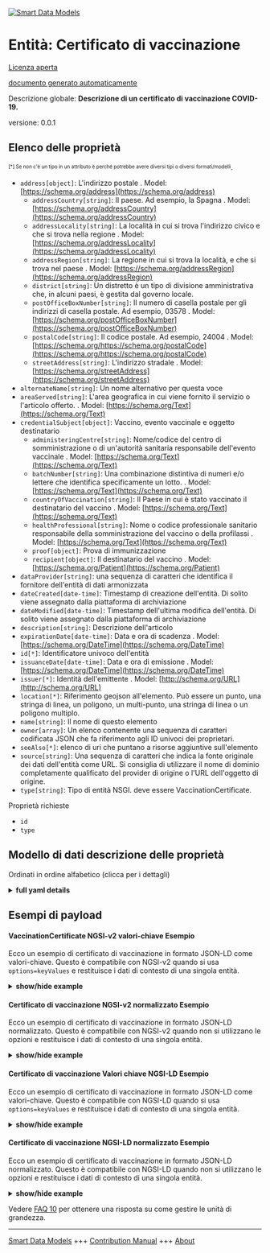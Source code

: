 <!-- 10-Header -->    
[![Smart Data Models](https://smartdatamodels.org/wp-content/uploads/2022/01/SmartDataModels_logo.png "Logo")](https://smartdatamodels.org)    
Entità: Certificato di vaccinazione    
===================================<!-- /10-Header -->    
<!-- 15-License -->    
[Licenza aperta](https://github.com/smart-data-models//dataModel.COVID19/blob/master/VaccinationCertificate/LICENSE.md)    
[documento generato automaticamente](https://docs.google.com/presentation/d/e/2PACX-1vTs-Ng5dIAwkg91oTTUdt8ua7woBXhPnwavZ0FxgR8BsAI_Ek3C5q97Nd94HS8KhP-r_quD4H0fgyt3/pub?start=false&loop=false&delayms=3000#slide=id.gb715ace035_0_60)    
<!-- /15-License -->    
<!-- 20-Description -->    
Descrizione globale: **Descrizione di un certificato di vaccinazione COVID-19.**    
versione: 0.0.1    
<!-- /20-Description -->    
<!-- 30-PropertiesList -->    
## Elenco delle proprietà    
<sup><sub>[*] Se non c'è un tipo in un attributo è perché potrebbe avere diversi tipi o diversi formati/modelli</sub></sup>.    
- `address[object]`: L'indirizzo postale  . Model: [https://schema.org/address](https://schema.org/address)	- `addressCountry[string]`: Il paese. Ad esempio, la Spagna  . Model: [https://schema.org/addressCountry](https://schema.org/addressCountry)    
	- `addressLocality[string]`: La località in cui si trova l'indirizzo civico e che si trova nella regione  . Model: [https://schema.org/addressLocality](https://schema.org/addressLocality)    
	- `addressRegion[string]`: La regione in cui si trova la località, e che si trova nel paese  . Model: [https://schema.org/addressRegion](https://schema.org/addressRegion)    
	- `district[string]`: Un distretto è un tipo di divisione amministrativa che, in alcuni paesi, è gestita dal governo locale.      
	- `postOfficeBoxNumber[string]`: Il numero di casella postale per gli indirizzi di casella postale. Ad esempio, 03578  . Model: [https://schema.org/postOfficeBoxNumber](https://schema.org/postOfficeBoxNumber)    
	- `postalCode[string]`: Il codice postale. Ad esempio, 24004  . Model: [https://schema.org/https://schema.org/postalCode](https://schema.org/https://schema.org/postalCode)    
	- `streetAddress[string]`: L'indirizzo stradale  . Model: [https://schema.org/streetAddress](https://schema.org/streetAddress)    
- `alternateName[string]`: Un nome alternativo per questa voce  - `areaServed[string]`: L'area geografica in cui viene fornito il servizio o l'articolo offerto.  . Model: [https://schema.org/Text](https://schema.org/Text)- `credentialSubject[object]`: Vaccino, evento vaccinale e oggetto destinatario  	- `administeringCentre[string]`: Nome/codice del centro di somministrazione o di un'autorità sanitaria responsabile dell'evento vaccinale  . Model: [https://schema.org/Text](https://schema.org/Text)    
	- `batchNumber[string]`: Una combinazione distintiva di numeri e/o lettere che identifica specificamente un lotto.  . Model: [https://schema.org/Text](https://schema.org/Text)    
	- `countryOfVaccination[string]`: Il Paese in cui è stato vaccinato il destinatario del vaccino  . Model: [https://schema.org/Text](https://schema.org/Text)    
	- `healthProfessional[string]`: Nome o codice professionale sanitario responsabile della somministrazione del vaccino o della profilassi  . Model: [https://schema.org/Text](https://schema.org/Text)    
	- `proof[object]`: Prova di immunizzazione      
	- `recipient[object]`: Il destinatario del vaccino  . Model: [https://schema.org/Patient](https://schema.org/Patient)    
- `dataProvider[string]`: una sequenza di caratteri che identifica il fornitore dell'entità di dati armonizzata  - `dateCreated[date-time]`: Timestamp di creazione dell'entità. Di solito viene assegnato dalla piattaforma di archiviazione  - `dateModified[date-time]`: Timestamp dell'ultima modifica dell'entità. Di solito viene assegnato dalla piattaforma di archiviazione  - `description[string]`: Descrizione dell'articolo  - `expirationDate[date-time]`: Data e ora di scadenza  . Model: [https://schema.org/DateTime](https://schema.org/DateTime)- `id[*]`: Identificatore univoco dell'entità  - `issuanceDate[date-time]`: Data e ora di emissione  . Model: [https://schema.org/DateTime](https://schema.org/DateTime)- `issuer[*]`: Identità dell'emittente  . Model: [http://schema.org/URL](http://schema.org/URL)- `location[*]`: Riferimento geojson all'elemento. Può essere un punto, una stringa di linea, un poligono, un multi-punto, una stringa di linea o un poligono multiplo.  - `name[string]`: Il nome di questo elemento  - `owner[array]`: Un elenco contenente una sequenza di caratteri codificata JSON che fa riferimento agli ID univoci dei proprietari.  - `seeAlso[*]`: elenco di uri che puntano a risorse aggiuntive sull'elemento  - `source[string]`: Una sequenza di caratteri che indica la fonte originale dei dati dell'entità come URL. Si consiglia di utilizzare il nome di dominio completamente qualificato del provider di origine o l'URL dell'oggetto di origine.  - `type[string]`: Tipo di entità NSGI. deve essere VaccinationCertificate.  <!-- /30-PropertiesList -->    
<!-- 35-RequiredProperties -->    
Proprietà richieste    
- `id`  - `type`  <!-- /35-RequiredProperties -->    
<!-- 40-RequiredProperties -->    
<!-- /40-RequiredProperties -->    
<!-- 50-DataModelHeader -->    
## Modello di dati descrizione delle proprietà    
Ordinati in ordine alfabetico (clicca per i dettagli)    
<!-- /50-DataModelHeader -->    
<!-- 60-ModelYaml -->    
<details><summary><strong>full yaml details</strong></summary>      
```yaml    
VaccinationCertificate:      
  description: Description of a COVID-19 Vaccination Certificate.      
  properties:      
    address:      
      description: The mailing address      
      properties:      
        addressCountry:      
          description: 'The country. For example, Spain'      
          type: string      
          x-ngsi:      
            model: https://schema.org/addressCountry      
            type: Property      
        addressLocality:      
          description: 'The locality in which the street address is, and which is in the region'      
          type: string      
          x-ngsi:      
            model: https://schema.org/addressLocality      
            type: Property      
        addressRegion:      
          description: 'The region in which the locality is, and which is in the country'      
          type: string      
          x-ngsi:      
            model: https://schema.org/addressRegion      
            type: Property      
        district:      
          description: 'A district is a type of administrative division that, in some countries, is managed by the local government'      
          type: string      
          x-ngsi:      
            type: Property      
        postOfficeBoxNumber:      
          description: 'The post office box number for PO box addresses. For example, 03578'      
          type: string      
          x-ngsi:      
            model: https://schema.org/postOfficeBoxNumber      
            type: Property      
        postalCode:      
          description: 'The postal code. For example, 24004'      
          type: string      
          x-ngsi:      
            model: https://schema.org/https://schema.org/postalCode      
            type: Property      
        streetAddress:      
          description: The street address      
          type: string      
          x-ngsi:      
            model: https://schema.org/streetAddress      
            type: Property      
        streetNr:      
          description: Number identifying a specific property on a public street      
          type: string      
          x-ngsi:      
            type: Property      
      type: object      
      x-ngsi:      
        model: https://schema.org/address      
        type: Property      
    alternateName:      
      description: An alternative name for this item      
      type: string      
      x-ngsi:      
        type: Property      
    areaServed:      
      description: The geographic area where a service or offered item is provided      
      type: string      
      x-ngsi:      
        model: https://schema.org/Text      
        type: Property      
    credentialSubject:      
      description: 'Vaccine, Vaccine Event and recipient object'      
      properties:      
        administeringCentre:      
          description: Name/code of administering centre or a health authority responsible for the vaccination event      
          type: string      
          x-ngsi:      
            model: https://schema.org/Text      
            type: Property      
        batchNumber:      
          description: A distinctive combination of numbers and/or letters which specifically identifies a batch      
          type: string      
          x-ngsi:      
            model: https://schema.org/Text      
            type: Property      
        countryOfVaccination:      
          description: The country in which the vaccine recipient was vaccinated      
          type: string      
          x-ngsi:      
            model: https://schema.org/Text      
            type: Property      
        healthProfessional:      
          description: Name or health professional code responsible for administering the vaccine or prophylaxis      
          type: string      
          x-ngsi:      
            model: https://schema.org/Text      
            type: Property      
        proof:      
          description: Proof of Immunization      
          properties:      
            created:      
              description: Date and time of proof creation      
              format: date-time      
              type: string      
              x-ngsi:      
                model: https://schema.org/DateTime      
                type: Property      
            proofValue:      
              description: 'Signature, Hash or JWT value of the proof'      
              type: string      
              x-ngsi:      
                model: https://schema.org/Text      
                type: Property      
            verificationMethod:      
              anyOf:      
                - description: Identifier format of any NGSI entity      
                  maxLength: 256      
                  minLength: 1      
                  pattern: ^[\w\-\.\{\}\$\+\*\[\]`|~^@!,:\\]+$      
                  type: string      
                  x-ngsi:      
                    type: Property      
                - description: Identifier format of any NGSI entity      
                  format: uri      
                  type: string      
                  x-ngsi:      
                    type: Property      
              description: verificationMethod object      
              x-ngsi:      
                model: http://schema.org/URL      
                type: Relationship      
          type: object      
          x-ngsi:      
            type: Property      
        recipient:      
          description: The recipient of the vaccine      
          properties:      
            birthDate:      
              description: this rule applies to. The date on which the vaccine recipient was born      
              format: date      
              type: string      
              x-ngsi:      
                model: https://schema.org/Date      
                type: Property      
            familyName:      
              description: The name of the family with which the vaccine recipient identifies      
              type: string      
              x-ngsi:      
                model: https://schema.org/Text      
                type: Property      
            gender:      
              description: 'Enum:''male, female, other''. The gender of the vaccine recipient'      
              enum:      
                - male      
                - female      
                - other      
              type: string      
              x-ngsi:      
                model: https://schema.org/Text      
                type: Property      
            givenName:      
              description: The non-family name with which the vaccine recipient identifies      
              type: string      
              x-ngsi:      
                model: https://schema.org/Text      
                type: Property      
          type: object      
          x-ngsi:      
            model: https://schema.org/Patient      
            type: Property      
        vaccine:      
          description: Generic description of the vaccine/prophylaxis or its component(s)      
          properties:      
            atcCode:      
              description: Anatomical Therapeutic Chemical Code      
              type: string      
              x-ngsi:      
                model: https://schema.org/Text      
                type: Property      
            disease:      
              description: Disease or agent that the vaccination administered to the recipient provides protection against      
              type: string      
              x-ngsi:      
                model: https://schema.org/Text      
                type: Property      
            marketingAuthorizationHolder:      
              description: Marketing Authorization Holder      
              type: string      
              x-ngsi:      
                model: https://schema.org/Text      
                type: Property      
            medicinalProductName:      
              description: Medicinal product name      
              type: string      
              x-ngsi:      
                model: https://schema.org/Text      
                type: Property      
          type: object      
          x-ngsi:      
            type: Property      
      type: object      
      x-ngsi:      
        type: Property      
    dataProvider:      
      description: A sequence of characters identifying the provider of the harmonised data entity      
      type: string      
      x-ngsi:      
        type: Property      
    dateCreated:      
      description: Entity creation timestamp. This will usually be allocated by the storage platform      
      format: date-time      
      type: string      
      x-ngsi:      
        type: Property      
    dateModified:      
      description: Timestamp of the last modification of the entity. This will usually be allocated by the storage platform      
      format: date-time      
      type: string      
      x-ngsi:      
        type: Property      
    description:      
      description: A description of this item      
      type: string      
      x-ngsi:      
        type: Property      
    expirationDate:      
      description: Date and time of expiry      
      format: date-time      
      type: string      
      x-ngsi:      
        model: https://schema.org/DateTime      
        type: Property      
    id:      
      anyOf:      
        - description: Identifier format of any NGSI entity      
          maxLength: 256      
          minLength: 1      
          pattern: ^[\w\-\.\{\}\$\+\*\[\]`|~^@!,:\\]+$      
          type: string      
          x-ngsi:      
            type: Property      
        - description: Identifier format of any NGSI entity      
          format: uri      
          type: string      
          x-ngsi:      
            type: Property      
      description: Unique identifier of the entity      
      x-ngsi:      
        type: Property      
    issuanceDate:      
      description: Date and time of issuance      
      format: date-time      
      type: string      
      x-ngsi:      
        model: https://schema.org/DateTime      
        type: Property      
    issuer:      
      anyOf:      
        - description: Identifier format of any NGSI entity      
          maxLength: 256      
          minLength: 1      
          pattern: ^[\w\-\.\{\}\$\+\*\[\]`|~^@!,:\\]+$      
          type: string      
          x-ngsi:      
            type: Property      
        - description: Identifier format of any NGSI entity      
          format: uri      
          type: string      
          x-ngsi:      
            type: Property      
      description: Identity of the issuer      
      x-ngsi:      
        model: http://schema.org/URL      
        type: Relationship      
    location:      
      description: 'Geojson reference to the item. It can be Point, LineString, Polygon, MultiPoint, MultiLineString or MultiPolygon'      
      oneOf:      
        - description: Geojson reference to the item. Point      
          properties:      
            bbox:      
              items:      
                type: number      
              minItems: 4      
              type: array      
            coordinates:      
              items:      
                type: number      
              minItems: 2      
              type: array      
            type:      
              enum:      
                - Point      
              type: string      
          required:      
            - type      
            - coordinates      
          title: GeoJSON Point      
          type: object      
          x-ngsi:      
            type: GeoProperty      
        - description: Geojson reference to the item. LineString      
          properties:      
            bbox:      
              items:      
                type: number      
              minItems: 4      
              type: array      
            coordinates:      
              items:      
                items:      
                  type: number      
                minItems: 2      
                type: array      
              minItems: 2      
              type: array      
            type:      
              enum:      
                - LineString      
              type: string      
          required:      
            - type      
            - coordinates      
          title: GeoJSON LineString      
          type: object      
          x-ngsi:      
            type: GeoProperty      
        - description: Geojson reference to the item. Polygon      
          properties:      
            bbox:      
              items:      
                type: number      
              minItems: 4      
              type: array      
            coordinates:      
              items:      
                items:      
                  items:      
                    type: number      
                  minItems: 2      
                  type: array      
                minItems: 4      
                type: array      
              type: array      
            type:      
              enum:      
                - Polygon      
              type: string      
          required:      
            - type      
            - coordinates      
          title: GeoJSON Polygon      
          type: object      
          x-ngsi:      
            type: GeoProperty      
        - description: Geojson reference to the item. MultiPoint      
          properties:      
            bbox:      
              items:      
                type: number      
              minItems: 4      
              type: array      
            coordinates:      
              items:      
                items:      
                  type: number      
                minItems: 2      
                type: array      
              type: array      
            type:      
              enum:      
                - MultiPoint      
              type: string      
          required:      
            - type      
            - coordinates      
          title: GeoJSON MultiPoint      
          type: object      
          x-ngsi:      
            type: GeoProperty      
        - description: Geojson reference to the item. MultiLineString      
          properties:      
            bbox:      
              items:      
                type: number      
              minItems: 4      
              type: array      
            coordinates:      
              items:      
                items:      
                  items:      
                    type: number      
                  minItems: 2      
                  type: array      
                minItems: 2      
                type: array      
              type: array      
            type:      
              enum:      
                - MultiLineString      
              type: string      
          required:      
            - type      
            - coordinates      
          title: GeoJSON MultiLineString      
          type: object      
          x-ngsi:      
            type: GeoProperty      
        - description: Geojson reference to the item. MultiLineString      
          properties:      
            bbox:      
              items:      
                type: number      
              minItems: 4      
              type: array      
            coordinates:      
              items:      
                items:      
                  items:      
                    items:      
                      type: number      
                    minItems: 2      
                    type: array      
                  minItems: 4      
                  type: array      
                type: array      
              type: array      
            type:      
              enum:      
                - MultiPolygon      
              type: string      
          required:      
            - type      
            - coordinates      
          title: GeoJSON MultiPolygon      
          type: object      
          x-ngsi:      
            type: GeoProperty      
      x-ngsi:      
        type: GeoProperty      
    name:      
      description: The name of this item      
      type: string      
      x-ngsi:      
        type: Property      
    owner:      
      description: A List containing a JSON encoded sequence of characters referencing the unique Ids of the owner(s)      
      items:      
        anyOf:      
          - description: Identifier format of any NGSI entity      
            maxLength: 256      
            minLength: 1      
            pattern: ^[\w\-\.\{\}\$\+\*\[\]`|~^@!,:\\]+$      
            type: string      
            x-ngsi:      
              type: Property      
          - description: Identifier format of any NGSI entity      
            format: uri      
            type: string      
            x-ngsi:      
              type: Property      
        description: Unique identifier of the entity      
        x-ngsi:      
          type: Property      
      type: array      
      x-ngsi:      
        type: Property      
    seeAlso:      
      description: list of uri pointing to additional resources about the item      
      oneOf:      
        - items:      
            format: uri      
            type: string      
          minItems: 1      
          type: array      
        - format: uri      
          type: string      
      x-ngsi:      
        type: Property      
    source:      
      description: 'A sequence of characters giving the original source of the entity data as a URL. Recommended to be the fully qualified domain name of the source provider, or the URL to the source object'      
      type: string      
      x-ngsi:      
        type: Property      
    type:      
      description: NSGI Entity Type. it has to be VaccinationCertificate      
      enum:      
        - VaccinationCertificate      
      type: string      
      x-ngsi:      
        type: Property      
  required:      
    - id      
    - type      
  type: object      
  x-derived-from: ""      
  x-disclaimer: 'Redistribution and use in source and binary forms, with or without modification, are permitted  provided that the license conditions are met. Copyleft (c) 2022 Contributors to Smart Data Models Program'      
  x-license-url: https://github.com/smart-data-models/dataModel.COVID19/blob/master/VaccinationCertificate/LICENSE.md      
  x-model-schema: https://smart-data-models.github.io/datamodel.COVID19/VaccinationCertificate/schema.json      
  x-model-tags: ""      
  x-version: 0.0.1      
```    
</details>      
<!-- /60-ModelYaml -->    
<!-- 70-MiddleNotes -->    
<!-- /70-MiddleNotes -->    
<!-- 80-Examples -->    
## Esempi di payload    
#### VaccinationCertificate NGSI-v2 valori-chiave Esempio    
Ecco un esempio di certificato di vaccinazione in formato JSON-LD come valori-chiave. Questo è compatibile con NGSI-v2 quando si usa `options=keyValues` e restituisce i dati di contesto di una singola entità.    
<details><summary><strong>show/hide example</strong></summary>      
```json  
{  
  "id": "dataModel.id.VINF:36225393",  
  "type": "VaccinationCertificate",  
  "description": "COVID-19 Vaccination Certificate",  
  "issuanceDate": "2017-01-01T01:20:00Z",  
  "expirationDate": "2017-01-01T01:20:00Z",  
  "dateCreated": "2017-01-01T01:20:00Z",  
  "issuer": "dataModel.id.VINF:12233123",  
  "credentialSubject": {  
    "batchNumber": "1183738569",  
    "administeringCentre": "MoH",  
    "healthProfessional": "MoH",  
    "countryOfVaccination": "DE",  
    "recipient": {  
      "givenName": "XYZ",  
      "familyName": "ABC",  
      "gender": "male",  
      "birthDate": "2017-01-01",  
      "vaccine": {  
        "disease": "COVID-19",  
        "atcCode": "J07BX03",  
        "medicinalProductName": "COVID-19 Vaccine Moderna",  
        "marketingAuthorizationHolder": "Moderna Biotech"  
      },  
      "proof": {  
        "created": "2017-01-01T01:20:00Z",  
        "proofValue": "eyJhbGciOiJFZERTQSIsImI2NCI6ZmFsc2UsImNyaXQiOlsiYjY0Il19..vD_vXJCWdeGpN-qKHDIlzgGC0auRPcwp3O1sOI-gN8z3UD4pI0HO_77ob5KHhhU1ugLrrwrMsKv71mqHBn-dBg",  
        "verificationMethod": "dataModel.id.VINF.982271182"  
      }  
    }  
  }  
}  
```  
</details>    
#### Certificato di vaccinazione NGSI-v2 normalizzato Esempio    
Ecco un esempio di certificato di vaccinazione in formato JSON-LD normalizzato. Questo è compatibile con NGSI-v2 quando non si utilizzano le opzioni e restituisce i dati di contesto di una singola entità.    
<details><summary><strong>show/hide example</strong></summary>      
```json  
{  
  "id": "urn:ngsi-ld:dataModel:id:VINF:36225393",  
  "type": "VaccinationCertificate",  
  "description": {  
    "type": "Text",  
    "value": "COVID-19 Vaccination Certificate"  
  },  
  "issuanceDate": {  
    "type": "DateTime",  
    "value": "2017-01-01T01:20:00Z"  
  },  
  "expirationDate": {  
    "type": "DateTime",  
    "value": "2017-01-01T01:20:00Z"  
  },  
  "dateCreated": {  
    "type": "DateTime",  
    "value": "2017-01-01T01:20:00Z"  
  },  
  "issuer": {  
    "type": "Text",  
    "value": "dataModel.id.VINF.12233123"  
  },  
  "credentialSubject": {  
    "type": "StructuredValue",  
    "value": {  
      "batchNumber": "1183738569",  
      "administeringCentre": "MoH",  
      "healthProfessional": "MoH",  
      "countryOfVaccination": "DE",  
      "recipient": {  
        "givenName": "XYZ",  
        "familyName": "ABC",  
        "gender": "male",  
        "birthDate": "2017-01-01",  
        "vaccine": {  
          "disease": "COVID-19",  
          "atcCode": "J07BX03",  
          "medicinalProductName": "COVID-19 Vaccine Moderna",  
          "marketingAuthorizationHolder": "Moderna Biotech"  
        }  
      },  
      "proof": {  
        "created": "2017-01-01T01:20:00Z",  
        "proofValue": "eyJhbGciOiJFZERTQSIsImI2NCI6ZmFsc2UsImNyaXQiOlsiYjY0Il19..vD_vXJCWdeGpN-qKHDIlzgGC0auRPcwp3O1sOI-gN8z3UD4pI0HO_77ob5KHhhU1ugLrrwrMsKv71mqHBn-dBg",  
        "verificationMethod": "urn:ngsi-ld:dataModel:id:VINF:982271182"  
      }  
    }  
  }  
}  
```  
</details>    
#### Certificato di vaccinazione Valori chiave NGSI-LD Esempio    
Ecco un esempio di certificato di vaccinazione in formato JSON-LD come valori-chiave. Questo è compatibile con NGSI-LD quando si usa `options=keyValues` e restituisce i dati di contesto di una singola entità.    
<details><summary><strong>show/hide example</strong></summary>      
```json  
{  
  "id": "dataModel.id.VINF:36225393",  
  "type": "VaccinationCertificate",  
  "description": "COVID-19 Vaccination Certificate",  
  "issuanceDate": "2017-01-01T01:20:00Z",  
  "expirationDate": "2017-01-01T01:20:00Z",  
  "dateCreated": "2017-01-01T01:20:00Z",  
  "issuer": "dataModel.id.VINF:12233123",  
  "credentialSubject": {  
    "batchNumber": "1183738569",  
    "administeringCentre": "MoH",  
    "healthProfessional": "MoH",  
    "countryOfVaccination": "DE",  
    "recipient": {  
      "givenName": "XYZ",  
      "familyName": "ABC",  
      "gender": "male",  
      "birthDate": "2017-01-01",  
      "vaccine": {  
        "disease": "COVID-19",  
        "atcCode": "J07BX03",  
        "medicinalProductName": "COVID-19 Vaccine Moderna",  
        "marketingAuthorizationHolder": "Moderna Biotech"  
      },  
      "proof": {  
        "created": "2017-01-01T01:20:00Z",  
        "proofValue": "eyJhbGciOiJFZERTQSIsImI2NCI6ZmFsc2UsImNyaXQiOlsiYjY0Il19..vD_vXJCWdeGpN-qKHDIlzgGC0auRPcwp3O1sOI-gN8z3UD4pI0HO_77ob5KHhhU1ugLrrwrMsKv71mqHBn-dBg",  
        "verificationMethod": "dataModel.id.VINF.982271182"  
      }  
    }  
  },  
  "@context": [  
    "https://raw.githubusercontent.com/smart-data-models/dataModel.COVID19/master/context.jsonld"  
  ]  
}  
```  
</details>    
#### Certificato di vaccinazione NGSI-LD normalizzato Esempio    
Ecco un esempio di certificato di vaccinazione in formato JSON-LD normalizzato. Questo è compatibile con NGSI-LD quando non si utilizzano le opzioni e restituisce i dati di contesto di una singola entità.    
<details><summary><strong>show/hide example</strong></summary>      
```json  
{  
    "id": "urn:ngsi-ld:dataModel:id:VINF:36225393",  
    "type": "VaccinationCertificate",  
    "credentialSubject": {  
        "batchNumber": {  
            "type": "Property",  
            "value": "1183738569"  
        },  
        "administeringCentre": {  
            "type": "Property",  
            "value": "MoH"  
        },  
        "healthProfessional": {  
            "type": "Property",  
            "value": "MoH"  
        },  
        "countryOfVaccination": {  
            "type": "Property",  
            "value": "DE"  
        },  
        "recipient": {  
            "givenName": {  
                "type": "Property",  
                "value": "XYZ"  
            },  
            "familyName": {  
                "type": "Property",  
                "value": "ABC"  
            },  
            "gender": {  
                "type": "Property",  
                "value": "male"  
            },  
            "birthDate": {  
                "type": "Property",  
                "value": {  
                    "@type": "Date",  
                    "@value": "2017-01-01"  
                }  
            },  
            "vaccine": {  
                "type": "Property",  
                "value": {  
                    "disease": {  
                        "type": "Property",  
                        "value": "COVID-19"  
                    },  
                    "atcCode": {  
                        "type": "Property",  
                        "value": "J07BX03"  
                    },  
                    "medicinalProductName": {  
                        "type": "Property",  
                        "value": "COVID-19 Vaccine Moderna"  
                    },  
                    "marketingAuthorizationHolder": {  
                        "type": "Property",  
                        "value": "Moderna Biotech"  
                    }  
                }  
            }  
        },  
        "proof": {  
            "type": "Property",  
            "value": {  
                "created": {  
                    "type": "Property",  
                    "value": {  
                        "@type": "DateTime",  
                        "@value": "2017-01-01T01:20:00Z"  
                    }  
                },  
                "proofValue": {  
                    "type": "Property",  
                    "value": "eyJhbGciOiJFZERTQSIsImI2NCI6ZmFsc2UsImNyaXQiOlsiYjY0Il19..vD_vXJCWdeGpN-qKHDIlzgGC0auRPcwp3O1sOI-gN8z3UD4pI0HO_77ob5KHhhU1ugLrrwrMsKv71mqHBn-dBg"  
                },  
                "verificationMethod": {  
                    "type": "Relationship",  
                    "value": "urn:ngsi-ld:dataModel:id:VINF:982271182"  
                }  
            }  
        }  
    },  
    "dateCreated": {  
        "type": "Property",  
        "value": {  
            "@type": "DateTime",  
            "@value": "2017-01-01T01:20:00Z"  
        }  
    },  
    "description": {  
        "type": "Property",  
        "value": "COVID-19 Vaccination Certificate"  
    },  
    "expirationDate": {  
        "type": "Property",  
        "value": {  
            "@type": "DateTime",  
            "@value": "2017-01-01T01:20:00Z"  
        }  
    },  
    "issuanceDate": {  
        "type": "Property",  
        "value": {  
            "@type": "DateTime",  
            "@value": "2017-01-01T01:20:00Z"  
        }  
    },  
    "issuer": {  
        "type": "Relationship",  
        "object": "urn:ngsi-ld:dataModel:id:VINF:12233123"  
    },  
    "@context": [  
        "https://raw.githubusercontent.com/smart-data-models/dataModel.COVID19/master/context.jsonld"  
    ]  
}  
```  
</details><!-- /80-Examples -->    
<!-- 90-FooterNotes -->    
<!-- /90-FooterNotes -->    
<!-- 95-Units -->    
Vedere [FAQ 10](https://smartdatamodels.org/index.php/faqs/) per ottenere una risposta su come gestire le unità di grandezza.    
<!-- /95-Units -->    
<!-- 97-LastFooter -->    
---    
[Smart Data Models](https://smartdatamodels.org) +++ [Contribution Manual](https://bit.ly/contribution_manual) +++ [About](https://bit.ly/Introduction_SDM)<!-- /97-LastFooter -->    
